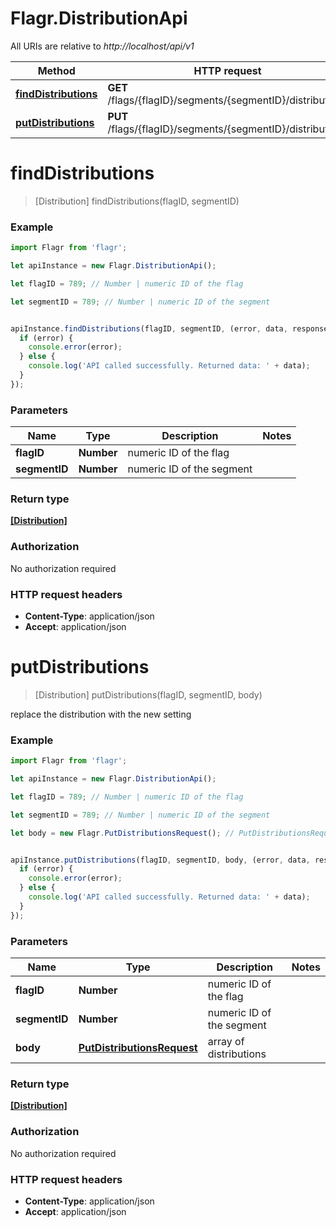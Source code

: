 # Flagr.DistributionApi

All URIs are relative to *http://localhost/api/v1*

Method | HTTP request | Description
------------- | ------------- | -------------
[**findDistributions**](DistributionApi.md#findDistributions) | **GET** /flags/{flagID}/segments/{segmentID}/distributions | 
[**putDistributions**](DistributionApi.md#putDistributions) | **PUT** /flags/{flagID}/segments/{segmentID}/distributions | 


<a name="findDistributions"></a>
# **findDistributions**
> [Distribution] findDistributions(flagID, segmentID)



### Example
```javascript
import Flagr from 'flagr';

let apiInstance = new Flagr.DistributionApi();

let flagID = 789; // Number | numeric ID of the flag

let segmentID = 789; // Number | numeric ID of the segment


apiInstance.findDistributions(flagID, segmentID, (error, data, response) => {
  if (error) {
    console.error(error);
  } else {
    console.log('API called successfully. Returned data: ' + data);
  }
});
```

### Parameters

Name | Type | Description  | Notes
------------- | ------------- | ------------- | -------------
 **flagID** | **Number**| numeric ID of the flag | 
 **segmentID** | **Number**| numeric ID of the segment | 

### Return type

[**[Distribution]**](Distribution.md)

### Authorization

No authorization required

### HTTP request headers

 - **Content-Type**: application/json
 - **Accept**: application/json

<a name="putDistributions"></a>
# **putDistributions**
> [Distribution] putDistributions(flagID, segmentID, body)



replace the distribution with the new setting

### Example
```javascript
import Flagr from 'flagr';

let apiInstance = new Flagr.DistributionApi();

let flagID = 789; // Number | numeric ID of the flag

let segmentID = 789; // Number | numeric ID of the segment

let body = new Flagr.PutDistributionsRequest(); // PutDistributionsRequest | array of distributions


apiInstance.putDistributions(flagID, segmentID, body, (error, data, response) => {
  if (error) {
    console.error(error);
  } else {
    console.log('API called successfully. Returned data: ' + data);
  }
});
```

### Parameters

Name | Type | Description  | Notes
------------- | ------------- | ------------- | -------------
 **flagID** | **Number**| numeric ID of the flag | 
 **segmentID** | **Number**| numeric ID of the segment | 
 **body** | [**PutDistributionsRequest**](PutDistributionsRequest.md)| array of distributions | 

### Return type

[**[Distribution]**](Distribution.md)

### Authorization

No authorization required

### HTTP request headers

 - **Content-Type**: application/json
 - **Accept**: application/json

